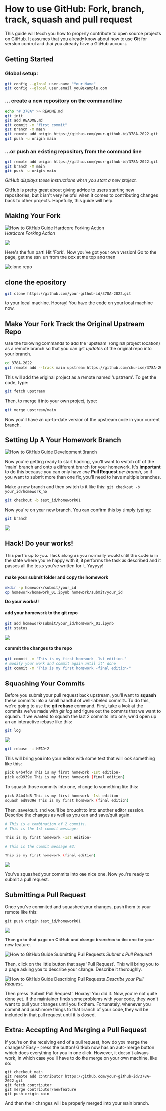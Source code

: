 # How to use GitHub: Fork, branch, track, squash and pull request

This guide will teach you how to properly contribute to open source projects on GitHub. It assumes that you already know about how to use **Git** for version control and that you already have a GitHub account.

## Getting Started

### Global setup:

```sh
git config --global user.name "Your Name"
git config --global user.email you@example.com
```

### … create a new repository on the command line

```sh
echo "# 378A" >> README.md
git init
git add README.md
git commit -m "first commit"
git branch -M main
git remote add origin https://github.com/your-github-id/378A-2022.git
git push -u origin main
```

### …or push an existing repository from the command line

```sh
git remote add origin https://github.com/your-github-id/378A-2022.git
git branch -M main
git push -u origin main
```

_GitHub displays these instructions when you start a new project._

GitHub is pretty great about giving advice to users starting new repositories, but it isn't very helpful when it comes to contributing changes back to other projects. Hopefully, this guide will help.

## Making Your Fork

![How to GitHub Guide Hardcore Forking Action](figs/1.png "How to GitHub Guide Hardcore Forking Action")  
_Hardcore Forking Action_

![](figs/2.png)

Here's the fun part! Hit 'Fork'. Now you've got your own version! Go to the page, get the ssh: url from the box at the top and then

![clone repo](figs/3.png)

## clone the epository

```sh
git clone https://github.com/your-github-id/378A-2022.git
```

to your local machine. Hooray! You have the code on your local machine now.

## Make Your Fork Track the Original Upstream Repo

Use the following commands to add the 'upsteam' (original project location) as a remote branch so that you can get _updates_ of the original repo into your branch.

```sh
cd 378A-2022
git remote add --track main upstream https://github.com/chu-ise/378A-2022.git
```

This will add the original project as a remote named 'upstream'. To get the code, type:

```sh
git fetch upstream
```

Then, to merge it into your own project, type:

```sh
git merge upstream/main
```

Now you'll have an up-to-date version of the upstream code in your current branch.

## Setting Up A Your Homework Branch

![How to GitHub Guide Development Branch](figs/4.gif "How to GitHub Development Branch")

Now you're getting ready to start hacking, you'll want to switch off of the 'main' branch and onto a different branch for your homework. It's **important** to do this because you can only have _one_ **Pull Request** _per branch_, so if you want to submit more than one fix, you'll need to have multiple branches.

Make a new branch and then switch to it like this: `git checkout -b your_id/homework_no`

```sh
git checkout -b test_id/homework01
```

Now you're on your new branch. You can confirm this by simply typing:

```sh
git branch
```

![](figs/6.png)

## Hack! Do your works!

This part's up to you. Hack along as you normally would until the code is in the state where you're happy with it, it performs the task as described and it passes all the tests you've written for it. Yayyyy!

#### make your submit folder and copy the homework

```sh
mkdir -p homework/submit/your_id
cp homework/homework_01.ipynb homework/submit/your_id
```

**Do your works!!**

#### add your homework to the git repo

```sh
git add homework/submit/your_id/homework_01.ipynb
git status
```

![](figs/7.png)

#### commit the changes to the repo

```sh
git commit -m "This is my first homework -1st edition-"
# modify your work and commit again until it' done
git commit -m "This is my first homework -final edition-"
```

## Squashing Your Commits

Before you submit your pull request back upstream, you'll want to **squash** these commits into a small handful of well-labeled commits. To do this, we're going to use the **git rebase** command. First, take a look at the commits we've made with _git log_ and figure out the commits that we want to squash. If we wanted to squash the last 2 commits into one, we'd open up an an interactive rebase like this:

```sh
git log
```

![](figs/8.png)

```sh
git rebase -i HEAD~2
```

This will bring you into your editor with some text that will look something like this:

```sh
pick 84b4fd8 This is my first homework -1st edition-
pick ed9939e This is my first homework (final edition)
```

To squash those commits into one, change to something like this:

```sh
pick 84b4fd8 This is my first homework -1st edition-
squash ed9939e This is my first homework (final edition)
```

Then, save/quit, and you'll be brought to into another editor session. Describe the changes as well as you can and save/quit again.

```sh
# This is a combination of 2 commits.
# This is the 1st commit message:

This is my first homework -1st edition-

# This is the commit message #2:

This is my first homework (final edition)
```

![](figs/9.png)

You've squashed your commits into one nice one. Now you're ready to submit a pull request.

## Submitting a Pull Request

Once you've commited and squashed your changes, push them to your remote like this:

```
git push origin test_id/homework01
```

![](figs/11.png)

Then go to that page on GitHub and change branches to the one for your new feature.

![How to GitHub Guide Submitting Pull Requests](figs/12.png)
_Submit a Pull Request!_

Then, click on the little button that says 'Pull Request'. This will bring you to a page asking you to describe your change. Describe it thoroughly.

![How to GitHub Guide Describing Pull Requests](figs/13.png)
_Describe your Pull Request._

Then press 'Submit Pull Request'. Hooray! You did it. Now, you're not quite done yet. If the maintainer finds some problems with your code, they won't want to pull your changes until you fix them. Fortunately, whenever you commit and push more things to that branch of your code, they will be included in that pull request until it is closed.

## Extra: Accepting And Merging a Pull Request

If you're on the receiving end of a pull request, how do you merge the changes? Easy - press the button! GitHub now has an auto-merge button which does everything for you in one click. However, it doesn't always work, in which case you'll have to do the merge on your own machine, like so:

```
git checkout main
git remote add contributor https://github.com/your-github-id/378A-2022.git
git fetch contributor
git merge contributor/newfeature
git push origin main

```

And then their changes will be properly merged into your main branch.
